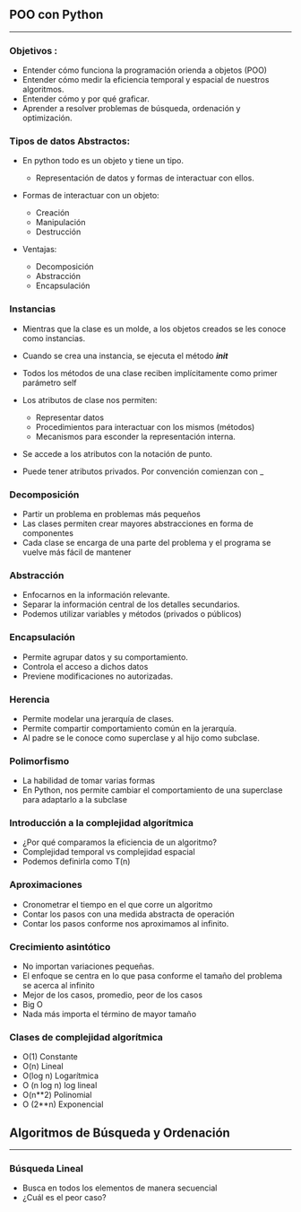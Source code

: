## POO con Python  

--- 

### Objetivos : 
- Entender cómo funciona la programación orienda a objetos (POO)
- Entender cómo medir la eficiencia temporal y espacial de nuestros algoritmos. 
- Entender cómo y por qué graficar.
- Aprender a resolver problemas de búsqueda, ordenación y optimización.

### Tipos de datos Abstractos: 
- En python todo es un objeto y tiene un tipo.
    - Representación de datos y formas de interactuar con ellos.

- Formas de interactuar con un objeto:
    - Creación
    - Manipulación
    - Destrucción

- Ventajas: 
    - Decomposición
    - Abstracción
    - Encapsulación

### Instancias 
- Mientras que la clase es un molde, a los objetos creados se les conoce como instancias. 
- Cuando se crea una instancia, se ejecuta el método *__init__* 
- Todos los métodos de una clase reciben implícitamente como primer parámetro self
- Los atributos de clase nos permiten: 
    - Representar datos
    - Procedimientos para interactuar con los mismos (métodos)
    - Mecanismos para esconder la representación interna.

- Se accede a los atributos con la notación de punto.
- Puede tener atributos privados. Por convención comienzan con _

### Decomposición
- Partir un problema en problemas más pequeños
- Las clases permiten crear mayores abstracciones en forma de componentes
- Cada clase se encarga de una parte del problema y el programa se vuelve más fácil de mantener

### Abstracción 
- Enfocarnos en la información relevante.
- Separar la información central de los detalles secundarios.
- Podemos utilizar variables y métodos (privados o públicos)

### Encapsulación
- Permite agrupar datos y su comportamiento.
- Controla el acceso a dichos datos
- Previene modificaciones no autorizadas.

### Herencia 
- Permite modelar una jerarquía de clases.
- Permite compartir comportamiento común en la jerarquía.
- Al padre se le conoce como superclase y al hijo como subclase.

### Polimorfismo
- La habilidad de tomar varias formas
- En Python, nos permite cambiar el comportamiento de una superclase para adaptarlo a la subclase

### Introducción a la complejidad algorítmica
- ¿Por qué comparamos la eficiencia de un algoritmo?
- Complejidad temporal vs complejidad espacial
- Podemos definirla como T(n)

### Aproximaciones 
- Cronometrar el tiempo en el que corre un algoritmo
- Contar los pasos con una medida abstracta de operación
- Contar los pasos conforme nos aproximamos al infinito.

### Crecimiento asintótico
- No importan variaciones pequeñas.
- El enfoque se centra en lo que pasa conforme el tamaño del problema se acerca al infinito
- Mejor de los casos, promedio, peor de los casos
- Big O
- Nada más importa el término de mayor tamaño

### Clases de complejidad algorítmica
- O(1) Constante
- O(n) Lineal
- O(log n) Logarítmica
- O (n log n) log lineal
- O(n**2) Polinomial
- O (2**n) Exponencial

## Algoritmos de Búsqueda y Ordenación
---

### Búsqueda Lineal
- Busca en todos los elementos de manera secuencial
- ¿Cuál es el peor caso?